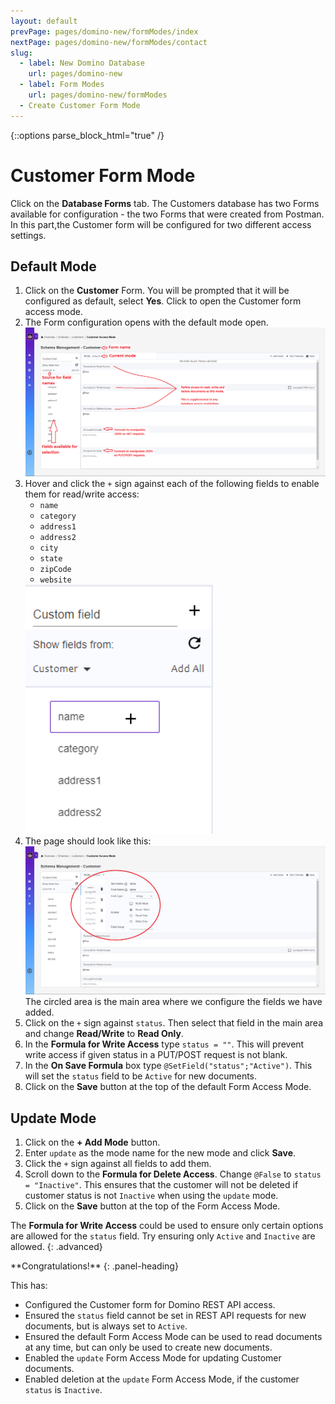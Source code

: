 ```yaml
---
layout: default
prevPage: pages/domino-new/formModes/index
nextPage: pages/domino-new/formModes/contact
slug:
  - label: New Domino Database
    url: pages/domino-new
  - label: Form Modes
    url: pages/domino-new/formModes
  - Create Customer Form Mode
---
```


{::options parse_block_html="true" /}

# Customer Form Mode

Click on the **Database Forms** tab. The Customers database has two Forms available for configuration - the two Forms that were created from Postman. In this part,the Customer form will be configured for two different access settings.

## Default Mode

1. Click on the **Customer** Form. You will be prompted that it will be configured as default, select **Yes**. Click to open the Customer form access mode.
2. The Form configuration opens with the default mode open.
    ![Form Access Modes](../images/formModes/form-modes.png)
3. Hover and click the `+` sign against each of the following fields to enable them for read/write access:
    - `name`
    - `category`
    - `address1`
    - `address2`
    - `city`
    - `state`
    - `zipCode`
    - `website`<br/>
    <img src="../images/formModes/names_field.png" alt="Names field" width="300px"/>
4. The page should look like this:
    ![Active fields](../images/formModes/active-fields.png)
    The circled area is the main area where we configure the fields we have added.
5. Click on the `+` sign against `status`. Then select that field in the main area and change **Read/Write** to **Read Only**.
6. In the **Formula for Write Access** type `status = ""`. This will prevent write access if given status in a PUT/POST request is not blank.
7. In the **On Save Formula** box type `@SetField("status";"Active")`. This will set the `status` field to be `Active` for new documents.
8. Click on the **Save** button at the top of the default Form Access Mode.

## Update Mode

1. Click on the **+ Add Mode** button.
2. Enter `update` as the mode name for the new mode and click **Save**.
3. Click the `+` sign against all fields to add them.
4. Scroll down to the **Formula for Delete Access**. Change `@False` to `status = "Inactive"`. This ensures that the customer will not be deleted if customer status is not `Inactive` when using the `update` mode.
5. Click on the **Save** button at the top of the Form Access Mode.

The **Formula for Write Access** could be used to ensure only certain options are allowed for the `status` field. Try ensuring only `Active` and `Inactive` are allowed.
{: .advanced}
<br/>

<div class="panel panel-success">
**Congratulations!**
{: .panel-heading}
<div class="panel-body">

This has:

- Configured the Customer form for Domino REST API access.
- Ensured the `status` field cannot be set in REST API requests for new documents, but is always set to `Active`.
- Ensured the default Form Access Mode can be used to read documents at any time, but can only be used to create new documents.
- Enabled the `update` Form Access Mode for updating Customer documents.
- Enabled deletion at the `update` Form Access Mode, if the customer `status` is `Inactive`.

</div>
</div>
